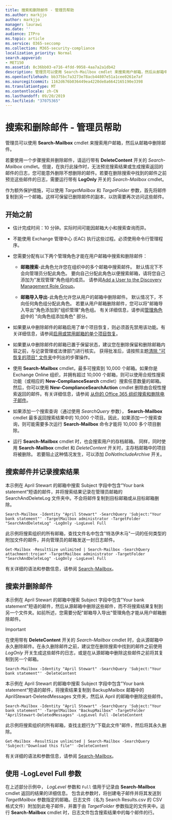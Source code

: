 ```yaml
---
title: 搜索和删除邮件 - 管理员帮助
ms.author: markjjo
author: markjjo
manager: laurawi
ms.date: ''
audience: ITPro
ms.topic: article
ms.service: O365-seccomp
ms.collection: M365-security-compliance
localization_priority: Normal
search.appverid:
- MET150
ms.assetid: 8c36bb03-e716-4fdd-9958-4aa7a2a1db42
description: 管理员可以使用 Search-Mailbox cmdlet 来搜索用户邮箱，然后从邮箱中删除邮件。
ms.openlocfilehash: bb375bc7a3273e78acb44807e51a1cee0261e7af
ms.sourcegitcommit: 1162d676b036449ea4220de8a6642165190e3398
ms.translationtype: MT
ms.contentlocale: zh-CN
ms.lasthandoff: 09/20/2019
ms.locfileid: "37075365"
---
```

# <a name="search-for-and-delete-messages---admin-help"></a>搜索和删除邮件 - 管理员帮助
  
管理员可以使用 **Search-Mailbox** cmdlet 来搜索用户邮箱，然后从邮箱中删除邮件。 
  
若要使用一个步骤搜索并删除邮件，请运行带有  **DeleteContent** 开关的 _Search-Mailbox_ cmdlet。但是，在执行此操作时，无法预览搜索结果或生成搜索返回的邮件的日志，您可能意外删除不想删除的邮件。若要在删除搜索中找到的邮件之前预览这些邮件的日志，需要运行带有  **LogOnly** 开关的 _Search-Mailbox_ cmdlet。 
  
作为额外保护措施，可以使用  _TargetMailbox_ 和  _TargetFolder_ 参数，首先将邮件复制到另一个邮箱。这样可保留已删除邮件的副本，以防需要再次访问这些邮件。 
  
## <a name="before-you-begin"></a>开始之前

- 估计完成时间：10 分钟。实际时间可能因邮箱大小和搜索查询而异。
    
- 不能使用 Exchange 管理中心 (EAC) 执行这些过程。必须使用命令行管理程序。
    
- 您需要分配有以下两个管理角色才能在用户邮箱中搜索和删除邮件：
    
  - **邮箱搜索**-此角色允许您在组织中的多个邮箱中搜索邮件。 默认情况下不会向管理员分配此角色。 要向自己分配此角色以便搜索邮箱，请将您自己添加为"发现管理"角色组的成员。 请参阅[Add a User to the Discovery Management Role Group](http://technet.microsoft.com/library/729e09d8-614b-431f-ae04-ae41fb4c628e.aspx)。
    
  - **邮箱导入导出**-此角色允许您从用户的邮箱中删除邮件。 默认情况下，不向任何角色组分配此角色。 若要从用户邮箱删除邮件，您可以将"邮箱导入导出"角色添加到"组织管理"角色组。 有关详细信息，请参阅[管理角色组](http://technet.microsoft.com/library/ab9b7a3b-bf67-4ba1-bde5-8e6ac174b82c.aspx)中的 "向角色组添加角色" 部分。 
    
- 如果要从中删除邮件的邮箱启用了单个项目恢复，则必须首先禁用该功能。有关详细信息，请参阅[启用或禁用邮箱的单个项目恢复](http://technet.microsoft.com/library/2e7f1bcd-8395-45ad-86ce-22868bd46af0.aspx)。
    
- 如果要从中删除邮件的邮箱已置于保留状态，建议您在删除保留和删除邮箱内容之前，与记录管理或法律部门进行核实。 获得批准后，请按照主题[清除 "可恢复的项目" 文件夹](http://technet.microsoft.com/library/82c310f8-de2f-46f2-8e1a-edb6055d6e69.aspx)中列出的步骤操作。
    
- 使用 **Search-Mailbox** cmdlet，最多可搜索到 10,000 个邮箱。如果你是 Exchange Online 组织，并拥有超过 10,000 个邮箱，则可以使用合规性搜索功能（或相应的 **New-ComplianceSearch** cmdlet）搜索任意数量的邮箱。然后，你可以使用 **New-ComplianceSearchAction** cmdlet 删除由合规性搜索返回的邮件。有关详细信息，请参阅 [从你的 Office 365 组织搜索和删除电子邮件](https://go.microsoft.com/fwlink/p/?LinkId=786856)。
    
- 如果添加一个搜索查询（通过使用  *SearchQuery*  参数）， **Search-Mailbox** cmdlet 最多返回搜索结果中的 10,000 个项目。因此，如果添加一个搜索查询，则可能需要多次运行 **Search-Mailbox** 命令才能将 10,000 多个项目删除。 
    
- 运行 **Search-Mailbox** cmdlet 时，也会搜索用户的存档邮箱。 同样，同时使用 **Search-Mailbox** cmdlet 和  _DeleteContent_ 开关时，主存档邮箱中的项目将被删除。 若要阻止这种情况发生，可以添加  *DoNotIncludeArchive*  开关。
    
## <a name="search-messages-and-log-the-search-results"></a>搜索邮件并记录搜索结果

本示例在 April Stewart 的邮箱中搜索 Subject 字段中包含“Your bank statement”短语的邮件，并将搜索结果记录在管理员邮箱的 SearchAndDeleteLog 文件夹中。不会将邮件复制到目标邮箱或从目标邮箱删除。
  
```
Search-Mailbox -Identity "April Stewart" -SearchQuery 'Subject:"Your bank statement"' -TargetMailbox administrator -TargetFolder "SearchAndDeleteLog" -LogOnly -LogLevel Full
```

此示例将搜索组织的所有邮箱，查找文件名中包含"特洛伊木马"一词的任何类型的附加文件的邮件，并向管理员的邮箱发送一封日志邮件。
  
```
Get-Mailbox -ResultSize unlimited | Search-Mailbox -SearchQuery attachment:trojan* -TargetMailbox administrator -TargetFolder "SearchAndDeleteLog" -LogOnly -LogLevel Full
```

有关详细的语法和参数信息，请参阅 [Search-Mailbox](http://technet.microsoft.com/library/9ee3b02c-d343-4816-a583-a90b1fad4b26.aspx)。
  
 
## <a name="search-and-delete-messages"></a>搜索并删除邮件

本示例在 April Stewart 的邮箱中搜索 Subject 字段中包含"Your bank statement"短语的邮件，然后从源邮箱中删除这些邮件，而不将搜索结果复制到另一个文件夹。如前所述，您需要分配"邮箱导入导出"管理角色才能从用户邮箱删除邮件。
  
> [!IMPORTANT]
> 在使用带有  **DeleteContent** 开关的 _Search-Mailbox_ cmdlet 时，会从源邮箱中永久删除邮件。在永久删除邮件之前，建议您在删除搜索中找到的邮件之前使用  _LogOnly_ 开关生成这些邮件的日志，或是在从源邮箱中删除这些邮件之前将其复制到另一个邮箱。 
  
```
Search-Mailbox -Identity "April Stewart" -SearchQuery 'Subject:"Your bank statement"' -DeleteContent
```

本示例在 April Stewart 的邮箱中搜索 Subject 字段中包含"Your bank statement"短语的邮件，将搜索结果复制到 BackupMailbox 邮箱中的 AprilStewart-DeletedMessages 文件夹，然后从 April 的邮箱中删除这些邮件。
  
```
Search-Mailbox -Identity "April Stewart" -SearchQuery 'Subject:"Your bank statement"' -TargetMailbox "BackupMailbox" -TargetFolder "AprilStewart-DeletedMessages" -LogLevel Full -DeleteContent
```

此示例将搜索组织的所有邮箱，查找主题行为"下载此文件"邮件，然后将其永久删除。 
  
```
Get-Mailbox -ResultSize unlimited | Search-Mailbox -SearchQuery 'Subject:"Download this file"' -DeleteContent
```

有关详细的语法和参数信息，请参阅 [Search-Mailbox](http://technet.microsoft.com/library/9ee3b02c-d343-4816-a583-a90b1fad4b26.aspx)。

## <a name="using-the--loglevel-full-parameter"></a>使用 -LogLevel Full 参数

在上述部分示例中， _LogLevel_ 参数和  `Full` 值用于记录由 **Search-Mailbox** cmdlet 返回的结果的详细信息。 包含此参数时，将创建电子邮件并将其发送到  _TargetMailbox_ 参数指定的邮箱。日志文件（名为 Search Results.csv 的 CSV 格式文件）附加到此电子邮件，并置于由  _TargetFolder_ 参数指定的文件夹中。运行 **Search-Mailbox** cmdlet 时，日志文件包含搜索结果中的每个邮件的行。 
